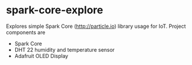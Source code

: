 # spark-core-explore
Explores simple Spark Core (http://particle.io) library usage for IoT. Project components are
- Spark Core
- DHT 22 humidity and temperature sensor
- Adafruit OLED Display
